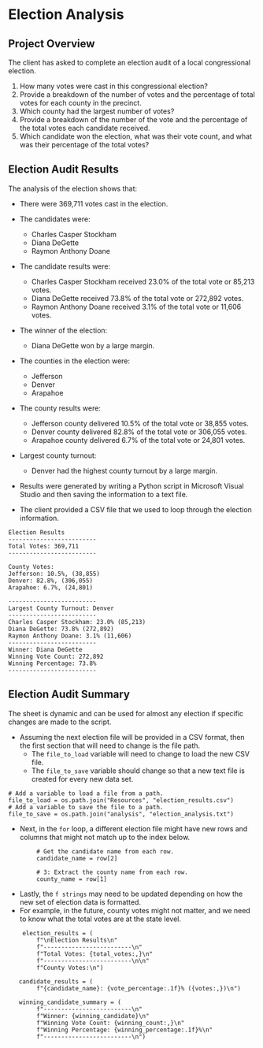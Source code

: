 # Election Analysis

## Project Overview
The client has asked to complete an election audit of a local congressional election.

1. How many votes were cast in this congressional election?
2. Provide a breakdown of the number of votes and the percentage of total votes for each county in the precinct.
3. Which county had the largest number of votes?
4. Provide a breakdown of the number of the vote and the percentage of the total votes each candidate received.
5. Which candidate won the election, what was their vote count, and what was their percentage of the total votes?
 
## Election Audit Results
The analysis of the election shows that:
- There were 369,711 votes cast in the election.
- The candidates were:
  - Charles Casper Stockham
  - Diana DeGette
  - Raymon Anthony Doane
- The candidate results were:
  - Charles Casper Stockham received 23.0% of the total vote or 85,213 votes.
  - Diana DeGette received 73.8% of the total vote or 272,892 votes.
  - Raymon Anthony Doane received 3.1% of the total vote or 11,606 votes.
- The winner of the election:
  - Diana DeGette won by a large margin.

- The counties in the election were:
  - Jefferson
  - Denver
  - Arapahoe
- The county results were:
  - Jefferson county delivered 10.5% of the total vote or 38,855 votes. 
  - Denver county delivered 82.8% of the total vote or 306,055 votes.
  - Arapahoe county delivered 6.7% of the total vote or 24,801 votes.
- Largest county turnout:
  - Denver had the highest county turnout by a large margin. 

- Results were generated by writing a Python script in Microsoft Visual Studio and then saving the information to a text file.
- The client provided a CSV file that we used to loop through the election information. 

```
Election Results
-------------------------
Total Votes: 369,711
-------------------------

County Votes:
Jefferson: 10.5%, (38,855)
Denver: 82.8%, (306,055)
Arapahoe: 6.7%, (24,801)

-------------------------
Largest County Turnout: Denver
-------------------------
Charles Casper Stockham: 23.0% (85,213)
Diana DeGette: 73.8% (272,892)
Raymon Anthony Doane: 3.1% (11,606)
-------------------------
Winner: Diana DeGette
Winning Vote Count: 272,892
Winning Percentage: 73.8%
-------------------------
```

## Election Audit Summary
The sheet is dynamic and can be used for almost any election if specific changes are made to the script. 
- Assuming the next election file will be provided in a CSV format, then the first section that will need to change is the file path.
  - The ```file_to_load``` variable will need to change to load the new CSV file. 
  - The ```file_to_save``` variable should change so that a new text file is created for every new data set.   

```
# Add a variable to load a file from a path.
file_to_load = os.path.join("Resources", "election_results.csv")
# Add a variable to save the file to a path.
file_to_save = os.path.join("analysis", "election_analysis.txt")
```

- Next, in the ```for``` loop, a different election file might have new rows and columns that might not match up to the index below.

```
        # Get the candidate name from each row.
        candidate_name = row[2]

        # 3: Extract the county name from each row.
        county_name = row[1]
```

- Lastly, the ```f strings``` may need to be updated depending on how the new set of election data is formatted.
- For example, in the future, county votes might not matter, and we need to know what the total votes are at the state level. 

```
    election_results = (
        f"\nElection Results\n"
        f"-------------------------\n"
        f"Total Votes: {total_votes:,}\n"
        f"-------------------------\n\n"
        f"County Votes:\n")
        
   candidate_results = (
        f"{candidate_name}: {vote_percentage:.1f}% ({votes:,})\n")
        
   winning_candidate_summary = (
        f"-------------------------\n"
        f"Winner: {winning_candidate}\n"
        f"Winning Vote Count: {winning_count:,}\n"
        f"Winning Percentage: {winning_percentage:.1f}%\n"
        f"-------------------------\n")
```        
